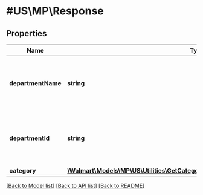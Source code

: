 # #US\MP\Response

## Properties

Name | Type | Description | Notes
------------ | ------------- | ------------- | -------------
**departmentName** | **string** | The department name for which the categories have to be fetched | [optional]
**departmentId** | **string** | The department id for which the categories have to be fetched | [optional]
**category** | [**\Walmart\Models\MP\US\Utilities\GetCategories200ResponseResponseCategoryInner[]**](GetCategories200ResponseResponseCategoryInner.md) |  | [optional]


[[Back to Model list]](../) [[Back to API list]](../../Api/US/MP) [[Back to README]](../../README.md)
